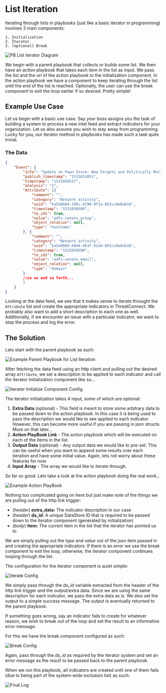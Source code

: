 # List Iteration

Iterating through lists in playbooks (just like a basic iterator in programming) involves 3 main components:

    1. Initialization
    2. Iterator
    3. (optional) Break

![PB List iterator Diagram](_images/list_iterator_diagram.png)

We begin with a parent playbook that collects or builds some list. We then have an _action_ playbook that takes each item in the list as input. We pass the list and the url of the action playbook to the initialization component. In the action playbook we have a component to keep iterating through the list until the end of the list is reached. Optionally, the user can use the break component to exit the loop earlier if so desired. Pretty simple!

## Example Use Case

Let us begin with a basic use case. Say your boss assigns you the task of building a system to process a new intel feed and extract indicators for your organization. Let us also assume you wish to stay away from programming. Lucky for you, our iterator method in playbooks has made such a task quite trivial.


### The Data
```json
{
    "Event": {
        "info": "Update on Pawn Storm: New Targets and Politically Motivated Campaigns",
        "publish_timestamp": "1515851051",
        "timestamp": "1515850537",
        "analysis": "2",
        "Attribute": [{
            "comment": "",
            "category": "Network activity",
            "uuid": "5a5a0b04-198c-4190-9f1a-8d1cc0a8ab16",
            "timestamp": "1515850500",
            "to_ids": true,
            "value": "adfs.senate.group",
            "object_relation": null,
            "type": "hostname"
        }, {
            "comment": "",
            "category": "Network activity",
            "uuid": "5a5a0b04-4d44-463f-81a9-8d1cc0a8ab16",
            "timestamp": "1515850500",
            "to_ids": true,
            "value": "adfs-senate.email",
            "object_relation": null,
            "type": "domain"
        }
        //so on and so forth...
        ]
    }
}
```

Looking at the data feed, we see that it makes sense to iterate throught the `Attribute` list and create the appropriate indicators in ThreatConnect. We probably also want to add a short description to each one as well. Additionally, if we encounter an issue with a particular indicator, we want to stop the process and log the error.

## The Solution

Lets start with the parent playbook as such:

![Example Parent Playbook for List Iteration](_images/list_iterator_parent_pb.png)

After fetching the data feed using an http client and pulling out the desired array `Attribute`, we set a description to be applied to each indicator and call the iterator initialization component like so...

![Iterator Initialize Component Config](_images/list_iterator_initialization_config.png)

The iterator initialization takes 4 input, some of which are optional:

1. **Extra Data** (optional) - This field is meant to store some arbitrary data to be passed down to the action playbook. In this case it is being used to pass the description we would like to see applied to each indicator. However, this can become more useful if you are passing in json structs. More on that later...
2. **Action PlayBook Link** - The action playbook which will be executed on each of the items in the list.
3. **Output Data** (optional) - Any output data we would like to pre-set. This can be useful when you want to append some results over each iteration and have some initial value. Again, lets not worry about these features for now.
4. **Input Array** - The array we would like to iterate through.

So far so good. Lets take a look at the action playbook doing the real work...

![Example Action PlayBook](_images/list_iterator_action_pb.png)

Nothing too complicated going on here but just make note of the things we are pulling out of the http link trigger:

- (_header_) **extra_data:** The indicator description in our case
- (_header_) **ds_id:** A unique DataStore ID that is required to be passed down to the iterator component (generated by initialization)
- (_body_) **item:** The current item in the list that the iterator has pointed us to

We are simply pulling out the _type_ and _value_ out of the json item passed in and creating the appropriate indicators. If there is an error we use the break component to exit the loop, otherwise, the iterator component continues looping through the list.

The configuration for the iterator component is quiet simple:

![Iterate Config](_images/list_iterator_iterator_config.png)

We simply pass through the *ds_id* variable extracted from the header of the http link trigger and the output/extra data. Since we are using the same description for each indicator, we pass the extra data as is. We also set the output to a simple success message. The output is eventually returned to the parent playbook.

If something goes wrong, say an indicator fails to create for whatever reason, we wish to break out of the loop and set the result to an informative error message.

For this we have the break component configured as such:

![Break Config](_images/list_iterator_break_config.png)
 
Again, pass through the *ds_id* as required by the iterator system and set an error message as the result to be passed back to the parent playbook.

When we run this playbook, all indicators are created until one of them fails (due to being part of the system-wide exclusion list) as such:

![Final Log](_images/list_iterator_log.png)